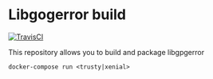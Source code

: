 # Libgogerror build

[![TravisCI](https://img.shields.io/travis/charlesportwoodii/libgpgerror-build.svg?style=flat-square "TravisCI")](https://travis-ci.org/charlesportwoodii/libgpgerror-build)

This repository allows you to build and package libgpgerror

```
docker-compose run <trusty|xenial>
```